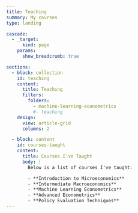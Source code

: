 ```yaml
---
title: Teaching
summary: My courses
type: landing

cascade:
  - _target:
      kind: page
    params:
      show_breadcrumb: true

sections:
  - block: collection
    id: teaching
    content:
      title: Teaching
      filters:
        folders:
          - machine-learning-econometrics
          #- teaching
    design:
      view: article-grid
      columns: 2

  - block: content
    id: courses-taught
    content:
      title: Courses I've Taught
      body: |
        Below is a list of courses I've taught:

        - **Introduction to Microeconomics**
        - **Intermediate Macroeconomics**
        - **Machine Learning Econometrics**
        - **Advanced Econometrics**
        - **Policy Evaluation Techniques**
---
```

